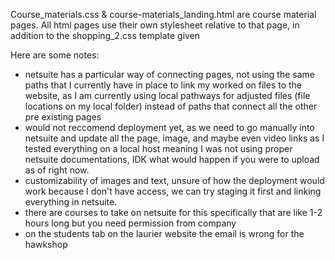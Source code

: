 Course_materials.css & course-materials_landing.html are course material pages. All html pages use their own stylesheet relative to that page, in addition to the shopping_2.css template given

Here are some notes:
- netsuite has a particular way of connecting pages, not using the same paths that I currently have in place to link my worked on files to the website, as I am currently using
  local pathways for adjusted files (file locations on my local folder) instead of paths that connect all the other pre existing pages
- would not reccomend deployment yet, as we need to go manually into netsuite and update all the page, image, and maybe even video links as I tested everything on a local host
meaning I was not using proper netsuite documentations, IDK what would happen if you were to upload as of right now.
- customizability of images and text, unsure of how the deployment would work because I don't have access, we can try staging it first and linking everything in netsuite.
- there are courses to take on netsuite for this specifically that are like 1-2 hours long but you need permission from company
- on the students tab on the laurier website the email is wrong for the hawkshop
